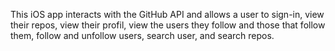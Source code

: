 This iOS app interacts with the GitHub API and allows a user to sign-in, view
their repos, view their profil, view the users they follow and those that
follow them, follow and unfollow users, search user, and search repos.


